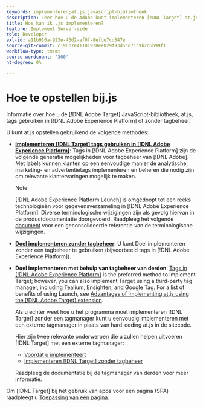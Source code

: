 ```yaml
---
keywords: implementeren;at.js;javascript-bibliotheek
description: Leer hoe u de Adobe kunt implementeren [!DNL Target] at.js JavaScript-bibliotheek met tags in Adobe Experience Platform of zonder tagbeheer.
title: Hoe kan ik .js implementeren?
feature: Implement Server-side
role: Developer
exl-id: a11b916a-923e-43d2-af0f-8efde7cd547e
source-git-commit: c196b7e41101978ee029f93d5cd71c9b2d5b99f1
workflow-type: tm+mt
source-wordcount: '300'
ht-degree: 0%

---
```


# Hoe te opstellen bij.js

Informatie over hoe u de [!DNL Adobe Target] JavaScript-bibliotheek, at.js, tags gebruiken in [!DNL Adobe Experience Platform] of zonder tagbeheer.

U kunt at.js opstellen gebruikend de volgende methodes:

* **[Implementeren [!DNL Target] tags gebruiken in [!DNL Adobe Experience Platform]](https://developer.adobe.com/target/implement/client-side/atjs/how-to-deployatjs/implement-target-using-adobe-launch/)**: Tags in [!DNL Adobe Experience Platform] zijn de volgende generatie mogelijkheden voor tagbeheer van [!DNL Adobe]. Met labels kunnen klanten op een eenvoudige manier de analytische, marketing- en advertentietags implementeren en beheren die nodig zijn om relevante klantervaringen mogelijk te maken.

   >[!NOTE]
   >
   >[!DNL Adobe Experience Platform Launch] is omgedoopt tot een reeks technologieën voor gegevensverzameling in [!DNL Adobe Experience Platform]. Diverse terminologische wijzigingen zijn als gevolg hiervan in de productdocumentatie doorgevoerd. Raadpleeg het volgende [document](https://experienceleague.adobe.com/docs/experience-platform/tags/term-updates.html?lang=en) voor een geconsolideerde referentie van de terminologische wijzigingen.

* **[Doel implementeren zonder tagbeheer](https://developer.adobe.com/target/implement/client-side/atjs/how-to-deployatjs/implement-target-without-a-tag-manager/)**: U kunt Doel implementeren zonder een tagbeheer te gebruiken (bijvoorbeeld tags in [!DNL Adobe Experience Platform]).
* **Doel implementeren met behulp van tagbeheer van derden**: [Tags in [!DNL Adobe Experience Platform]](https://developer.adobe.com/target/implement/client-side/atjs/how-to-deployatjs/implement-target-using-adobe-launch/) is the preferred method to implement Target; however, you can also implement Target using a third-party tag manager, including Tealium, Ensighten, and Google Tag. For a list of benefits of using Launch, see [Advantages of implementing at.js using the [!DNL Adobe Target] extension](https://developer.adobe.com/target/implement/client-side/atjs/how-to-deployatjs/implement-target-using-adobe-launch/).

   Als u echter weet hoe u het programma moet implementeren [!DNL Target] zonder een tagmanager kunt u eenvoudig implementeren met een externe tagmanager in plaats van hard-coding at.js in de sitecode.

   Hier zijn twee relevante onderwerpen die u zullen helpen uitvoeren [!DNL Target] met een externe tagmanager:

   * [Voordat u implementeert](https://developer.adobe.com/target/before-implement/)
   * [Implementeren [!DNL Target] zonder tagbeheer](https://developer.adobe.com/target/implement/client-side/atjs/how-to-deployatjs/implement-target-without-a-tag-manager/)

   Raadpleeg de documentatie bij de tagmanager van derden voor meer informatie.

Om [!DNL Target] bij het gebruik van apps voor één pagina (SPA) raadpleegt u [Toepassing van één pagina](https://developer.adobe.com/target/implement/client-side/atjs/how-to-deployatjs/target-atjs-single-page-application/).
